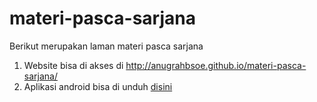 # materi-pasca-sarjana
Berikut merupakan laman materi pasca sarjana <br>
1. Website bisa di akses di <a href="http://anugrahbsoe.github.io/materi-pasca-sarjana/" target="_blank"> http://anugrahbsoe.github.io/materi-pasca-sarjana/ </a> <br>
2. Aplikasi android bisa di unduh <a href="https://github.com/anugrahbsoe/materi-pasca-sarjana/blob/gh-pages/Matrikulasi/MonitoringS2.apk?raw=true">disini</a> <br>

